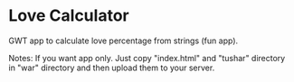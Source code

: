 Love Calculator
===============

GWT app to calculate love percentage from strings (fun app).

Notes:
If you want app only.
Just copy "index.html" and "tushar" directory in "war" directory and then upload them to your server.